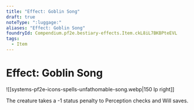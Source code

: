 ```yaml
---
title: "Effect: Goblin Song"
draft: true
noteType: ":luggage:"
aliases: "Effect: Goblin Song"
foundryId: Compendium.pf2e.bestiary-effects.Item.ckL8iL7BKBPteEVL
tags:
  - Item
---
```


# Effect: Goblin Song
![[systems-pf2e-icons-spells-unfathomable-song.webp|150 lp right]]

The creature takes a -1 status penalty to Perception checks and Will saves.
